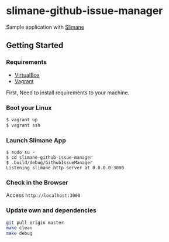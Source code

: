 # slimane-github-issue-manager

Sample application with [Slimane](https://github.con/noppoMan/Slimane)

## Getting Started

### Requirements
* [VirtualBox](https://www.virtualbox.org/)
* [Vagrant](https://www.vagrantup.com/)

First, Need to install requirements to your machine.

### Boot your Linux
```sh
$ vagrant up
$ vagrant ssh
```

### Launch Slimane App
```
$ sudo su -
$ cd slimane-github-issue-manager
$ .build/debug/GithubIssueManager
Listening slimane http server at 0.0.0.0:3000
```

### Check in the Browser
Access `http://localhost:3000`

### Update own and dependencies
```sh
git pull origin master
make clean
make debug
```

